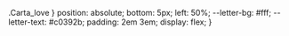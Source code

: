 .Carta_love }
 position: absolute;
 bottom: 5px;
 left: 50%;
 --letter-bg: #fff;
 --letter-text: #c0392b;
 padding: 2em 3em;
 display: flex;
}

